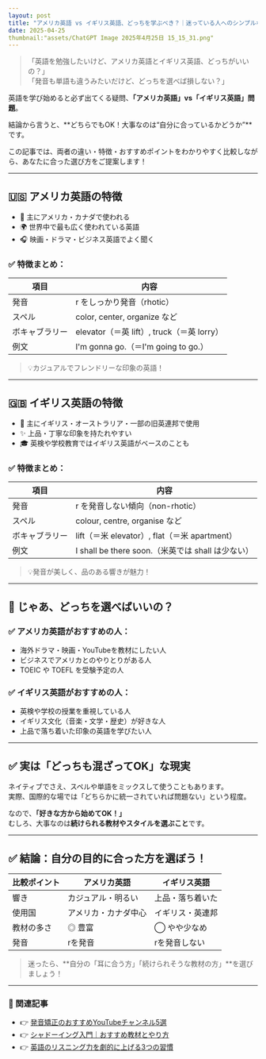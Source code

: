```yaml
---
layout: post
title: "アメリカ英語 vs イギリス英語、どっちを学ぶべき？｜迷っている人へのシンプルな選び方"
date: 2025-04-25
thumbnail:"assets/ChatGPT Image 2025年4月25日 15_15_31.png"
---
```


> 「英語を勉強したいけど、アメリカ英語とイギリス英語、どっちがいいの？」  
> 「発音も単語も違うみたいだけど、どっちを選べば損しない？」

英語を学び始めると必ず出てくる疑問、**「アメリカ英語」vs「イギリス英語」問題**。

結論から言うと、**どちらでもOK！大事なのは“自分に合っているかどうか”**です。

この記事では、両者の違い・特徴・おすすめポイントをわかりやすく比較しながら、あなたに合った選び方をご提案します！

---

## 🇺🇸 アメリカ英語の特徴

- 📍 主にアメリカ・カナダで使われる
- 🌍 世界中で最も広く使われている英語
- 🎧 映画・ドラマ・ビジネス英語でよく聞く

### ✅ 特徴まとめ：

| 項目 | 内容 |
|---|---|
| 発音 | r をしっかり発音（rhotic） |
| スペル | color, center, organize など |
| ボキャブラリー | elevator（＝英 lift）, truck（＝英 lorry）|
| 例文 | I'm gonna go.（＝I'm going to go.）|

> 💡カジュアルでフレンドリーな印象の英語！

---

## 🇬🇧 イギリス英語の特徴

- 📍 主にイギリス・オーストラリア・一部の旧英連邦で使用
- ✨ 上品・丁寧な印象を持たれやすい
- 🎓 英検や学校教育ではイギリス英語がベースのことも

### ✅ 特徴まとめ：

| 項目 | 内容 |
|---|---|
| 発音 | r を発音しない傾向（non-rhotic） |
| スペル | colour, centre, organise など |
| ボキャブラリー | lift（＝米 elevator）, flat（＝米 apartment）|
| 例文 | I shall be there soon.（米英では shall は少ない）|

> 💡発音が美しく、品のある響きが魅力！

---

## 🤔 じゃあ、どっちを選べばいいの？

### ✅ アメリカ英語がおすすめの人：
- 海外ドラマ・映画・YouTubeを教材にしたい人
- ビジネスでアメリカとのやりとりがある人
- TOEIC や TOEFL を受験予定の人

### ✅ イギリス英語がおすすめの人：
- 英検や学校の授業を重視している人
- イギリス文化（音楽・文学・歴史）が好きな人
- 上品で落ち着いた印象の英語を学びたい人

---

## ✅ 実は「どっちも混ざってOK」な現実

ネイティブでさえ、スペルや単語をミックスして使うこともあります。  
実際、国際的な場では「どちらかに統一されていれば問題ない」という程度。

なので、**「好きな方から始めてOK！」**  
むしろ、大事なのは**続けられる教材やスタイルを選ぶこと**です。

---

## ✅ 結論：自分の目的に合った方を選ぼう！

| 比較ポイント | アメリカ英語 | イギリス英語 |
|---|---|---|
| 響き | カジュアル・明るい | 上品・落ち着いた |
| 使用国 | アメリカ・カナダ中心 | イギリス・英連邦 |
| 教材の多さ | ◎ 豊富 | ◯ やや少なめ |
| 発音 | rを発音 | rを発音しない |

> 迷ったら、**自分の「耳に合う方」「続けられそうな教材の方」**を選びましょう！

---

### 🎁 関連記事

- 👉 [発音矯正のおすすめYouTubeチャンネル5選](#)
- 👉 [シャドーイング入門｜おすすめ教材とやり方](#)
- 👉 [英語のリスニング力を劇的に上げる3つの習慣](#)

